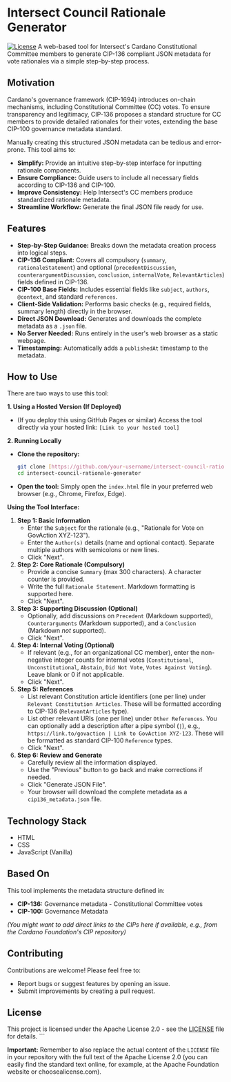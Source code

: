 # Intersect Council Rationale Generator

[![License](https://img.shields.io/badge/License-Apache_2.0-blue.svg)](https://opensource.org/licenses/Apache-2.0) A web-based tool for Intersect's Cardano Constitutional Committee members to generate CIP-136 compliant JSON metadata for vote rationales via a simple step-by-step process.

## Motivation

Cardano's governance framework (CIP-1694) introduces on-chain mechanisms, including Constitutional Committee (CC) votes. To ensure transparency and legitimacy, CIP-136 proposes a standard structure for CC members to provide detailed rationales for their votes, extending the base CIP-100 governance metadata standard.

Manually creating this structured JSON metadata can be tedious and error-prone. This tool aims to:

* **Simplify:** Provide an intuitive step-by-step interface for inputting rationale components.
* **Ensure Compliance:** Guide users to include all necessary fields according to CIP-136 and CIP-100.
* **Improve Consistency:** Help Intersect's CC members produce standardized rationale metadata.
* **Streamline Workflow:** Generate the final JSON file ready for use.

## Features

* **Step-by-Step Guidance:** Breaks down the metadata creation process into logical steps.
* **CIP-136 Compliant:** Covers all compulsory (`summary`, `rationaleStatement`) and optional (`precedentDiscussion`, `counterargumentDiscussion`, `conclusion`, `internalVote`, `RelevantArticles`) fields defined in CIP-136.
* **CIP-100 Base Fields:** Includes essential fields like `subject`, `authors`, `@context`, and standard `references`.
* **Client-Side Validation:** Performs basic checks (e.g., required fields, summary length) directly in the browser.
* **Direct JSON Download:** Generates and downloads the complete metadata as a `.json` file.
* **No Server Needed:** Runs entirely in the user's web browser as a static webpage.
* **Timestamping:** Automatically adds a `publishedAt` timestamp to the metadata.

## How to Use

There are two ways to use this tool:

**1. Using a Hosted Version (If Deployed)**

* (If you deploy this using GitHub Pages or similar)
    Access the tool directly via your hosted link: `[Link to your hosted tool]`

**2. Running Locally**

* **Clone the repository:**
    ```bash
    git clone [https://github.com/your-username/intersect-council-rationale-generator.git](https://github.com/your-username/intersect-council-rationale-generator.git)
    cd intersect-council-rationale-generator
    ```
* **Open the tool:**
    Simply open the `index.html` file in your preferred web browser (e.g., Chrome, Firefox, Edge).

**Using the Tool Interface:**

1.  **Step 1: Basic Information**
    * Enter the `Subject` for the rationale (e.g., "Rationale for Vote on GovAction XYZ-123").
    * Enter the `Author(s)` details (name and optional contact). Separate multiple authors with semicolons or new lines.
    * Click "Next".
2.  **Step 2: Core Rationale (Compulsory)**
    * Provide a concise `Summary` (max 300 characters). A character counter is provided.
    * Write the full `Rationale Statement`. Markdown formatting is supported here.
    * Click "Next".
3.  **Step 3: Supporting Discussion (Optional)**
    * Optionally, add discussions on `Precedent` (Markdown supported), `Counterarguments` (Markdown supported), and a `Conclusion` (Markdown *not* supported).
    * Click "Next".
4.  **Step 4: Internal Voting (Optional)**
    * If relevant (e.g., for an organizational CC member), enter the non-negative integer counts for internal votes (`Constitutional`, `Unconstitutional`, `Abstain`, `Did Not Vote`, `Votes Against Voting`). Leave blank or 0 if not applicable.
    * Click "Next".
5.  **Step 5: References**
    * List relevant Constitution article identifiers (one per line) under `Relevant Constitution Articles`. These will be formatted according to CIP-136 (`RelevantArticles` type).
    * List other relevant URIs (one per line) under `Other References`. You can optionally add a description after a pipe symbol (`|`), e.g., `https://link.to/govaction | Link to GovAction XYZ-123`. These will be formatted as standard CIP-100 `Reference` types.
    * Click "Next".
6.  **Step 6: Review and Generate**
    * Carefully review all the information displayed.
    * Use the "Previous" button to go back and make corrections if needed.
    * Click "Generate JSON File".
    * Your browser will download the complete metadata as a `cip136_metadata.json` file.

## Technology Stack

* HTML
* CSS
* JavaScript (Vanilla)

## Based On

This tool implements the metadata structure defined in:

* **CIP-136:** Governance metadata - Constitutional Committee votes
* **CIP-100:** Governance Metadata

*(You might want to add direct links to the CIPs here if available, e.g., from the Cardano Foundation's CIP repository)*

## Contributing

Contributions are welcome! Please feel free to:

* Report bugs or suggest features by opening an issue.
* Submit improvements by creating a pull request.

## License

This project is licensed under the Apache License 2.0 - see the [LICENSE](LICENSE) file for details. ```

**Important:** Remember to also replace the actual content of the `LICENSE` file in your repository with the full text of the Apache License 2.0 (you can easily find the standard text online, for example, at the Apache Foundation website or choosealicense.com).
